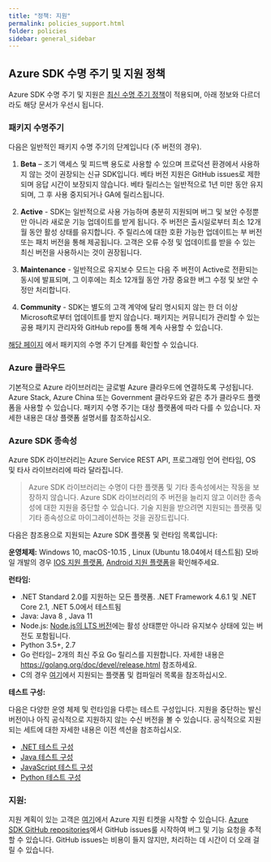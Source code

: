 ```yaml
---
title: "정책: 지원"
permalink: policies_support.html
folder: policies
sidebar: general_sidebar
---
```


## **Azure SDK 수명 주기 및 지원 정책**

Azure SDK 수명 주기 및 지원은 [최신 수명 주기 정책](https://docs.microsoft.com/ko-kr/lifecycle/policies/modern)이 적용되며, 아래 정보와 다르더라도 해당 문서가 우선시 됩니다.

### **패키지 수명주기**

다음은 일반적인 패키지 수명 주기의 단계입니다 (주 버전의 경우).

1. **Beta** – 조기 액세스 및 피드백 용도로 사용할 수 있으며 프로덕션 환경에서 사용하지 않는 것이 권장되는 신규 SDK입니다.
   베타 버전 지원은 GitHub issues로 제한되며 응답 시간이 보장되지 않습니다. 베타 릴리스는 일반적으로 1년 미만 동안 유지되며, 그 후 사용 중지되거나 GA에 릴리스됩니다.

2. **Active** - SDK는 일반적으로 사용 가능하며 충분히 지원되며 버그 및 보안 수정뿐만 아니라 새로운 기능 업데이트를 받게 됩니다.
   주 버전은 출시일로부터 최소 12개월 동안 활성 상태를 유지합니다. 주 릴리스에 대한 호환 가능한 업데이트는 부 버전 또는 패치 버전을 통해 제공됩니다.
   고객은 오류 수정 및 업데이트를 받을 수 있는 최신 버전을 사용하시는 것이 권장됩니다.

3. **Maintenance** - 일반적으로 유지보수 모드는 다음 주 버전이 Active로 전환되는 동시에 발표되며,
   그 이후에는 최소 12개월 동안 가장 중요한 버그 수정 및 보안 수정만 처리합니다.

4. **Community** - SDK는 별도의 고객 계약에 달리 명시되지 않는 한 더 이상 Microsoft로부터 업데이트를 받지 않습니다.
   패키지는 커뮤니티가 관리할 수 있는 공용 패키지 관리자와 GitHub repo를 통해 계속 사용할 수 있습니다.

[해당 페이지](https://azure.github.io/azure-sdk/releases/latest/index.html) 에서 패키지의 수명 주기 단계를 확인할 수 있습니다.

### **Azure 클라우드**

기본적으로 Azure 라이브러리는 글로벌 Azure 클라우드에 연결하도록 구성됩니다.
Azure Stack, Azure China 또는 Government 클라우드와 같은 추가 클라우드 플랫폼을 사용할 수 있습니다.
패키지 수명 주기는 대상 플랫폼에 따라 다를 수 있습니다. 자세한 내용은 대상 플랫폼 설명서를 참조하십시오.

### **Azure SDK 종속성**

Azure SDK 라이브러리는 Azure Service REST API, 프로그래밍 언어 런타임, OS 및 타사 라이브러리에 따라 달라집니다.

> Azure SDK 라이브러리는 수명이 다한 플랫폼 및 기타 종속성에서는 작동을 보장하지 않습니다. Azure SDK 라이브러리의 주 버전을 늘리지 않고 이러한 종속성에 대한 지원을 중단할 수 있습니다. 기술 지원을 받으려면 지원되는 플랫폼 및 기타 종속성으로 마이그레이션하는 것을 권장드립니다.

다음은 참조용으로 지원되는 Azure SDK 플랫폼 및 런타임 목록입니다:

**운영체제:** Windows 10, macOS-10.15 , Linux (Ubuntu 18.04에서 테스트됨)
모바일 개발의 경우 [IOS 지원 플랫폼](https://azure.github.io/azure-sdk/ios_design.html#ios-library-support), [Android 지원 플랫폼](https://azure.github.io/azure-sdk/android_design.html)을 확인해주세요.

**런타임:**

- .NET Standard 2.0를 지원하는 모든 플랫폼. .NET Framework 4.6.1 및 .NET Core 2.1, .NET 5.0에서 테스트됨
- Java: Java 8 , Java 11
- Node.js: [Node.js의 LTS 버전](https://nodejs.org/ko/about/releases/)에는 활성 상태뿐만 아니라 유지보수 상태에 있는 버전도 포함됩니다.
- Python 3.5+, 2.7
- Go 런타임– 2개의 최신 주요 Go 릴리스를 지원합니다. 자세한 내용은 https://golang.org/doc/devel/release.html 참조하세요.
- C의 경우 [여기](https://azure.github.io/azure-sdk-korean/clang_design.html)에서 지원되는 플랫폼 및 컴파일러 목록을 참조하십시오.

**테스트 구성:**

다음은 다양한 운영 체제 및 런타임을 다루는 테스트 구성입니다. 지원을 중단하는 발신 버전이나 아직 공식적으로 지원하지 않는 수신 버전을 볼 수 있습니다. 공식적으로 지원되는 세트에 대한 자세한 내용은 이전 섹션을 참조하십시오.

- [.NET 테스트 구성](https://github.com/Azure/azure-sdk-for-java/blob/main/eng/pipelines/templates/stages/platform-matrix.json)
- [Java 테스트 구성](https://github.com/Azure/azure-sdk-for-java/blob/main/eng/pipelines/templates/stages/platform-matrix.json)
- [JavaScript 테스트 구성](https://github.com/Azure/azure-sdk-for-js/blob/main/eng/pipelines/templates/stages/platform-matrix.json)
- [Python 테스트 구성](https://github.com/Azure/azure-sdk-for-python/blob/main/eng/pipelines/templates/stages/platform-matrix.json)

### **지원**:

지원 계획이 있는 고객은 [여기](https://azure.microsoft.com/ko-kr/support/create-ticket/)에서 Azure 지원 티켓을 시작할 수 있습니다.
[Azure SDK GitHub repositories](https://github.com/Azure/azure-sdk/blob/main/README.md)에서 GitHub issues룰 시작하여 버그 및 기능 요청을 추적할 수 있습니다. GitHub issues는 비용이 들지 않지만, 처리하는 데 시간이 더 오래 걸릴 수 있습니다.
